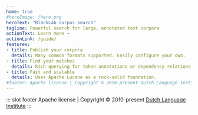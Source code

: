 ```yaml
---
home: true
#heroImage: /hero.png
heroText: "BlackLab corpus search"
tagline: Powerful search for large, annotated text corpora
actionText: Learn more →
actionLink: /guide/
features:
- title: Publish your corpora
  details: Many common formats supported. Easily configure your own.
- title: Find your matches
  details: Rich querying for token annotations or dependency relations.
- title: Fast and scalable
  details: Uses Apache Lucene as a rock-solid foundation.
#footer: Apache license | Copyright © 2016-present Dutch Language Institute
---
```


::: slot footer
Apache license | Copyright © 2010-present [Dutch Language Institute](https://ivdnt.org/)
:::
